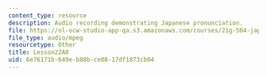 ```yaml
---
content_type: resource
description: Audio recording demonstrating Japanese pronunciation.
file: https://ol-ocw-studio-app-qa.s3.amazonaws.com/courses/21g-504-japanese-iv-spring-2009/6e76171b649eb88bce0817df1873cb04_Lesson22A8.mp3
file_type: audio/mpeg
resourcetype: Other
title: Lesson22A8
uid: 6e76171b-649e-b88b-ce08-17df1873cb04
---
```

